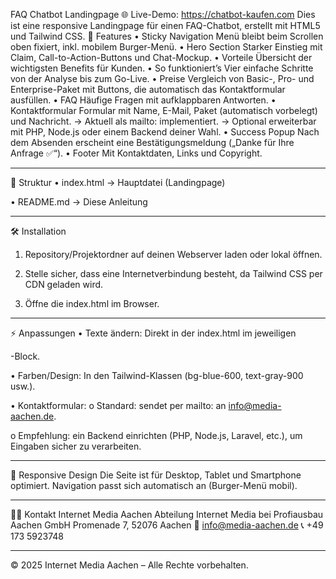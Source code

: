 
FAQ Chatbot Landingpage
🌐 Live-Demo: https://chatbot-kaufen.com
Dies ist eine responsive Landingpage für einen FAQ-Chatbot, erstellt mit HTML5 und Tailwind CSS.
🚀 Features
•	Sticky Navigation
Menü bleibt beim Scrollen oben fixiert, inkl. mobilem Burger-Menü.
•	Hero Section
Starker Einstieg mit Claim, Call-to-Action-Buttons und Chat-Mockup.
•	Vorteile
Übersicht der wichtigsten Benefits für Kunden.
•	So funktioniert’s
Vier einfache Schritte von der Analyse bis zum Go-Live.
•	Preise
Vergleich von Basic-, Pro- und Enterprise-Paket mit Buttons, die automatisch das Kontaktformular ausfüllen.
•	FAQ
Häufige Fragen mit aufklappbaren Antworten.
•	Kontaktformular
Formular mit Name, E-Mail, Paket (automatisch vorbelegt) und Nachricht.
→ Aktuell als mailto: implementiert.
→ Optional erweiterbar mit PHP, Node.js oder einem Backend deiner Wahl.
•	Success Popup
Nach dem Absenden erscheint eine Bestätigungsmeldung („Danke für Ihre Anfrage ✅“).
•	Footer
Mit Kontaktdaten, Links und Copyright.
________________________________________
📂 Struktur
•	index.html → Hauptdatei (Landingpage)

•	README.md → Diese Anleitung
________________________________________
🛠 Installation
1.	Repository/Projektordner auf deinen Webserver laden oder lokal öffnen.

2.	Stelle sicher, dass eine Internetverbindung besteht, da Tailwind CSS per CDN geladen wird.

3.	Öffne die index.html im Browser.
________________________________________
⚡ Anpassungen
•	Texte ändern: Direkt in der index.html im jeweiligen <section>-Block.

•	Farben/Design: In den Tailwind-Klassen (bg-blue-600, text-gray-900 usw.).

•	Kontaktformular:
o	Standard: sendet per mailto: an info@media-aachen.de.

o	Empfehlung: ein Backend einrichten (PHP, Node.js, Laravel, etc.), um Eingaben sicher zu verarbeiten.
________________________________________
📱 Responsive Design
Die Seite ist für Desktop, Tablet und Smartphone optimiert.
Navigation passt sich automatisch an (Burger-Menü mobil).
________________________________________
👨‍💻 Kontakt
Internet Media Aachen
Abteilung Internet Media bei Profiausbau Aachen GmbH
Promenade 7, 52076 Aachen
📧 info@media-aachen.de
📞 +49 173 5923748
________________________________________
© 2025 Internet Media Aachen – Alle Rechte vorbehalten.
